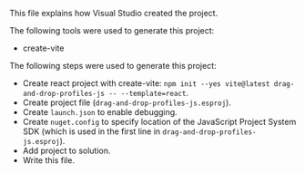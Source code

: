 This file explains how Visual Studio created the project.

The following tools were used to generate this project:
- create-vite

The following steps were used to generate this project:
- Create react project with create-vite: `npm init --yes vite@latest drag-and-drop-profiles-js -- --template=react`.
- Create project file (`drag-and-drop-profiles-js.esproj`).
- Create `launch.json` to enable debugging.
- Create `nuget.config` to specify location of the JavaScript Project System SDK (which is used in the first line in `drag-and-drop-profiles-js.esproj`).
- Add project to solution.
- Write this file.
